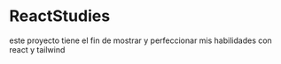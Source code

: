 # ReactStudies
este proyecto tiene el fin de mostrar y perfeccionar mis habilidades con react y tailwind
 